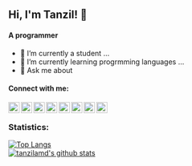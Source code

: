 ## Hi, I'm Tanzil! 👋


#### A programmer

- 🔭 I’m currently a student ...
- 🌱 I’m currently learning progrmming languages ...
- 💬 Ask me about 

#### Connect with me:
[<img align="left" alt="tanzilahmed | Twitter" width="22px" src="https://simpleicons.org/icons/twitter.svg" />][twitter]
[<img align="left" alt="tanzilahmed | Matrix" width="22px" src="https://simpleicons.org/icons/matrix.svg" />][matrix]
[<img align="left" alt="tanzilahmed | Telegram" width="22px" src="https://simpleicons.org/icons/telegram.svg" />][telegram]
[<img align="left" alt="tanzilahmed | Reddit" width="22px" src="https://simpleicons.org/icons/reddit.svg" />][reddit]
[<img align="left" alt="tanzilahmed | Discord" width="22px" src="https://simpleicons.org/icons/discord.svg" />][discord]
[<img align="left" alt="tanzilahmed | Kitsu" width="22px" src="https://github.com/hummingbird-me/kitsu-web/raw/the-future/public/svg/groups/kitsu.svg" />][kitsu]
[<img align="left" alt="tanzilahmed | Anilist" width="22px" src="https://anilist.co/img/icons/icon.svg" />][anilist]
[<img align="left" alt="tanzilahmed | Trakt.tv" width="22px" src="https://simpleicons.org/icons/trakt.svg" />][trakt]
<br />

### Statistics:
[![Top Langs](https://github-readme-stats.vercel.app/api/top-langs/?theme=dark&username=tanzilamd&layout=compact&hide=NSIS,HTML,CSS "Top Langs")](https://github.com/anuraghazra/github-readme-stats)
<br/>
[![tanzilamd's github stats](https://github-readme-stats.vercel.app/api?theme=dark&username=tanzilamd&count_private=true&show_icons=true "Mubashshir's github stats")](https://github.com/anuraghazra/github-readme-stats)

[twitter]: https://twitter.com/
[kitsu]: https://kitsu.io/users/
[anilist]: https://anilist.co/user/
[trakt]: https://trakt.tv/users/
[matrix]: https://matrix.to/
[telegram]: https://t.me/
[reddit]: https://reddit.com/u/
[discord]: https://discord.com/users/
